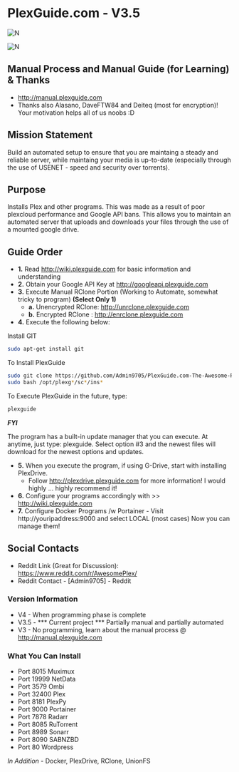 # PlexGuide.com - V3.5

![N](https://preview.ibb.co/gdXE0m/Snip20171029_22.png)

![N](https://preview.ibb.co/n3p03G/Snip20171111_5.png")

## Manual Process and Manual Guide (for Learning) & Thanks
- http://manual.plexguide.com
- Thanks also Alasano, DaveFTW84 and Deiteq (most for encryption)! Your motivation helps all of us noobs :D

## Mission Statement
Build an automated setup to ensure that you are maintaing a steady and reliable server, while maintaing your media is up-to-date (especially through the use of USENET - speed and security over torrents).

## Purpose
Installs Plex and other programs. This was made as a result of poor plexcloud performance and Google API bans. This allows you to maintain an automated server that uploads and downloads your files through the use of a mounted google drive.

## Guide Order

- **1.** Read http://wiki.plexguide.com for basic information and understanding
- **2.** Obtain your Google API Key at http://googleapi.plexguide.com
- **3.** Execute Manual RClone Portion (Working to Automate, somewhat tricky to program) **(Select Only 1)**
    - **a.** Unencrypted RClone: http://unrclone.plexguide.com
    - **b.** Encrypted RClone  : http://enrclone.plexguide.com
- **4.** Execute the following below:

Install GIT
```sh
sudo apt-get install git
```

To Install PlexGuide
```sh
sudo git clone https://github.com/Admin9705/PlexGuide.com-The-Awesome-Plex-Server.git /opt/plexguide
sudo bash /opt/plexg*/sc*/ins*
```

To Execute PlexGuide in the future, type:
```sh
plexguide
```

***FYI***

The program has a built-in update manager that you can execute.  At anytime, just type: plexguide.  Select option #3 and the newest files will download for the newest options and updates.

- **5.** When you execute the program, if using G-Drive, start with installing PlexDrive.
  - Follow http://plexdrive.plexguide.com for more information! I would highly ... highly recommend it!
- **6.** Configure your programs accordingly with >> http://wiki.plexguide.com
- **7.** Configure Docker Programs /w Portainer - Visit http://youripaddress:9000 and select LOCAL (most cases) Now you can manage them!

## Social Contacts

- Reddit Link (Great for Discussion): https://www.reddit.com/r/AwesomePlex/
- Reddit Contact  - [Admin9705] - Reddit

### Version Information
- V4   - When programming phase is complete
- V3.5 - *** Current project *** Partially manual and partially automated
- V3   - No programming, learn about the manual process @ http://manual.plexguide.com

### What You Can Install

- Port 8015   Muximux
- Port 19999  NetData
- Port 3579   Ombi
- Port 32400  Plex
- Port 8181   PlexPy
- Port 9000   Portainer
- Port 7878   Radarr
- Port 8085   RuTorrent
- Port 8989   Sonarr
- Port 8090   SABNZBD
- Port 80     Wordpress

*In Addition* - Docker, PlexDrive, RClone, UnionFS
